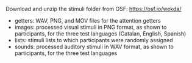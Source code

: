 Download and unzip the stimuli folder from OSF: https://osf.io/wekda/

- getters: WAV, PNG, and MOV files for the attention getters
- images: processed visual stimuli in PNG format, as shown to participants, for the three test languages (Catalan, English, Spanish)
- lists: stimuli lists to which participants were randomly assigned
- sounds: processed auditory stimuli in WAV format, as shown to participants, for the three test languages
